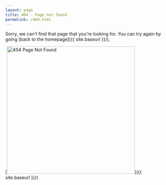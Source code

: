 ```yaml
---
layout: page
title: 404 - Page not found
permalink: /404.html
---
```


Sorry, we can't find that page that you're looking for. You can try again by going [back to the homepage]({{ site.baseurl }}/).

[<img src="{{ site.baseurl }}/content/404.jpg" alt="404 Page Not Found" style="width: 400px;"/>]({{ site.baseurl }}/)
